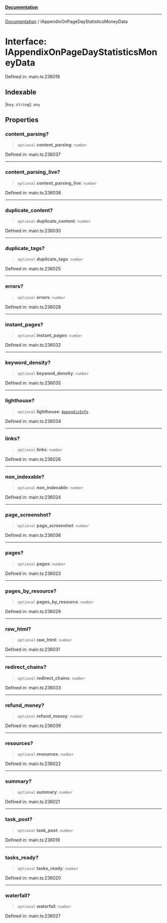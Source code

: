 [**Documentation**](../README.md)

***

[Documentation](../README.md) / IAppendixOnPageDayStatisticsMoneyData

# Interface: IAppendixOnPageDayStatisticsMoneyData

Defined in: main.ts:236018

## Indexable

\[`key`: `string`\]: `any`

## Properties

### content\_parsing?

> `optional` **content\_parsing**: `number`

Defined in: main.ts:236037

***

### content\_parsing\_live?

> `optional` **content\_parsing\_live**: `number`

Defined in: main.ts:236038

***

### duplicate\_content?

> `optional` **duplicate\_content**: `number`

Defined in: main.ts:236030

***

### duplicate\_tags?

> `optional` **duplicate\_tags**: `number`

Defined in: main.ts:236025

***

### errors?

> `optional` **errors**: `number`

Defined in: main.ts:236028

***

### instant\_pages?

> `optional` **instant\_pages**: `number`

Defined in: main.ts:236032

***

### keyword\_density?

> `optional` **keyword\_density**: `number`

Defined in: main.ts:236035

***

### lighthouse?

> `optional` **lighthouse**: [`AppendixInfo`](../classes/AppendixInfo.md)

Defined in: main.ts:236034

***

### links?

> `optional` **links**: `number`

Defined in: main.ts:236026

***

### non\_indexable?

> `optional` **non\_indexable**: `number`

Defined in: main.ts:236024

***

### page\_screenshot?

> `optional` **page\_screenshot**: `number`

Defined in: main.ts:236036

***

### pages?

> `optional` **pages**: `number`

Defined in: main.ts:236023

***

### pages\_by\_resource?

> `optional` **pages\_by\_resource**: `number`

Defined in: main.ts:236029

***

### raw\_html?

> `optional` **raw\_html**: `number`

Defined in: main.ts:236031

***

### redirect\_chains?

> `optional` **redirect\_chains**: `number`

Defined in: main.ts:236033

***

### refund\_money?

> `optional` **refund\_money**: `number`

Defined in: main.ts:236039

***

### resources?

> `optional` **resources**: `number`

Defined in: main.ts:236022

***

### summary?

> `optional` **summary**: `number`

Defined in: main.ts:236021

***

### task\_post?

> `optional` **task\_post**: `number`

Defined in: main.ts:236019

***

### tasks\_ready?

> `optional` **tasks\_ready**: `number`

Defined in: main.ts:236020

***

### waterfall?

> `optional` **waterfall**: `number`

Defined in: main.ts:236027
